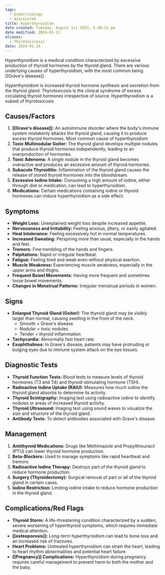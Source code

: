 ```yaml
---
tags:
  - Endocrinology
  - AIassisted
title: Hyperthyroidism
date created: Tuesday, August 1st 2023, 5:40:21 pm
date modified: 2024-03-11
aliases:
  - Thyrotoxicosis
date: 2024-01-14
---
```



Hyperthyroidism is a medical condition characterized by excessive production of thyroid hormones by the thyroid gland. There are various underlying causes of hyperthyroidism, with the most common being [[Grave's disease]].

Hyperthyroidism is increased thyroid hormone synthesis and secretion from the thyroid gland. Thyrotoxicosis is the clinical syndrome of excess circulating thyroid hormones irrespective of source. Hyperthyroidism is a subset of thyrotoxicosis 
## Causes/Factors

1. **[[Grave's disease]]:** An autoimmune disorder where the body's immune system mistakenly attacks the thyroid gland, causing it to produce excess thyroid hormones. Most common cause of hyperthyroidism
2. **Toxic Multinodular Goiter:** The thyroid gland develops multiple nodules that produce thyroid hormones independently, leading to an overproduction of hormones.
3. **Toxic Adenoma:** A single nodule in the thyroid gland becomes overactive and produces an excessive amount of thyroid hormones.
4. **Subacute Thyroiditis:** Inflammation of the thyroid gland causes the release of stored thyroid hormones into the bloodstream.
5. **Excessive Iodine Intake:** Consuming a high amount of iodine, either through diet or medication, can lead to hyperthyroidism.
6. **Medications:** Certain medications containing iodine or thyroid hormones can induce hyperthyroidism as a side effect.

## Symptoms

- **Weight Loss:** Unexplained weight loss despite increased appetite.
- **Nervousness and Irritability:** Feeling anxious, jittery, or easily agitated.
- **Heat Intolerance:** Feeling excessively hot in normal temperatures.
- **Increased Sweating:** Perspiring more than usual, especially in the hands and feet.
- **Tremors:** Fine trembling of the hands and fingers.
- **Palpitations:** Rapid or irregular heartbeat.
- **Fatigue:** Feeling tired and weak even without physical exertion.
- **Muscle Weakness:** Experiencing muscle weakness, especially in the upper arms and thighs.
- **Frequent Bowel Movements:** Having more frequent and sometimes loose bowel movements.
- **Changes in Menstrual Patterns:** Irregular menstrual periods in women.

## Signs

- **Enlarged Thyroid Gland (Goiter):** The thyroid gland may be visibly larger than normal, causing swelling in the front of the neck.
  - Smooth = Grave's disease
  - Nodular = toxic nodules
  - Tender = thyroid inflammation
- **Tachycardia:** Abnormally fast heart rate.
- **Exophthalmos:** In Grave's disease, patients may have protruding or bulging eyes due to immune system attack on the eye tissues.

## Diagnostic Tests

- **Thyroid Function Tests:** Blood tests to measure levels of thyroid hormones (T3 and T4) and thyroid-stimulating hormone (TSH).
- **Radioactive Iodine Uptake (RAIU):** Measures how much iodine the thyroid gland absorbs to determine its activity.
- **Thyroid Scintigraphy:** Imaging test using radioactive iodine to identify nodules or areas of increased thyroid activity.
- **Thyroid Ultrasound:** Imaging test using sound waves to visualize the size and structure of the thyroid gland.
- **Antibody Tests:** To detect antibodies associated with Grave's disease.

## Management

1. **Antithyroid Medications:** Drugs like Methimazole and Propylthiouracil (PTU) can lower thyroid hormone production.
2. **Beta-Blockers:** Used to manage symptoms like rapid heartbeat and tremors.
3. **Radioactive Iodine Therapy:** Destroys part of the thyroid gland to reduce hormone production.
4. **Surgery (Thyroidectomy):** Surgical removal of part or all of the thyroid gland in certain cases.
5. **Iodine Restriction:** Limiting iodine intake to reduce hormone production in the thyroid gland.

## Complications/Red Flags

- **Thyroid Storm:** A life-threatening condition characterized by a sudden, severe worsening of hyperthyroid symptoms, which requires immediate medical attention.
- **[[osteoporosis]]:** Long-term hyperthyroidism can lead to bone loss and an increased risk of fractures.
- **Heart Problems:** Untreated hyperthyroidism can strain the heart, leading to heart rhythm abnormalities and potential heart failure.
- **[[Pregnancy]] Complications:** Hyperthyroidism during pregnancy requires careful management to prevent harm to both the mother and the baby.
